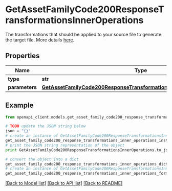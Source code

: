 # GetAssetFamilyCode200ResponseTransformationsInnerOperations

The transformations that should be applied to your source file to generate the target file. More details <a href='/concepts/asset-manager.html#transformation-operations'>here</a>.

## Properties
Name | Type | Description | Notes
------------ | ------------- | ------------- | -------------
**type** | **str** |  | [optional] 
**parameters** | [**GetAssetFamilyCode200ResponseTransformationsInnerOperationsParameters**](GetAssetFamilyCode200ResponseTransformationsInnerOperationsParameters.md) |  | [optional] 

## Example

```python
from openapi_client.models.get_asset_family_code200_response_transformations_inner_operations import GetAssetFamilyCode200ResponseTransformationsInnerOperations

# TODO update the JSON string below
json = "{}"
# create an instance of GetAssetFamilyCode200ResponseTransformationsInnerOperations from a JSON string
get_asset_family_code200_response_transformations_inner_operations_instance = GetAssetFamilyCode200ResponseTransformationsInnerOperations.from_json(json)
# print the JSON string representation of the object
print GetAssetFamilyCode200ResponseTransformationsInnerOperations.to_json()

# convert the object into a dict
get_asset_family_code200_response_transformations_inner_operations_dict = get_asset_family_code200_response_transformations_inner_operations_instance.to_dict()
# create an instance of GetAssetFamilyCode200ResponseTransformationsInnerOperations from a dict
get_asset_family_code200_response_transformations_inner_operations_form_dict = get_asset_family_code200_response_transformations_inner_operations.from_dict(get_asset_family_code200_response_transformations_inner_operations_dict)
```
[[Back to Model list]](../README.md#documentation-for-models) [[Back to API list]](../README.md#documentation-for-api-endpoints) [[Back to README]](../README.md)


